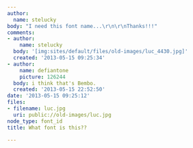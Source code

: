 ```yaml
---
author:
  name: stelucky
body: "I need this font name...\r\n\r\nThanks!!!"
comments:
- author:
    name: stelucky
  body: '[img:sites/default/files/old-images/luc_4430.jpg]'
  created: '2013-05-15 09:25:34'
- author:
    name: defiantone
    picture: 126244
  body: i think that's Bembo.
  created: '2013-05-15 22:52:50'
date: '2013-05-15 09:25:12'
files:
- filename: luc.jpg
  uri: public://old-images/luc.jpg
node_type: font_id
title: What font is this??

---
```

